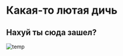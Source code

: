 # Какая-то лютая дичь
## Нахуй ты сюда зашел?

![temp](https://user-images.githubusercontent.com/46073523/168673294-5ea46a4b-a5e5-4b4d-84f2-2a498153a541.png)

